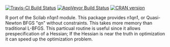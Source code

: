[![Travis-CI Build Status](https://travis-ci.org/nlmixrdevelopment/n1qn1.svg?branch=master)](https://travis-ci.org/nlmixrdevelopment/n1qn1) 
[![AppVeyor Build Status](https://ci.appveyor.com/api/projects/status/github/nlmixrdevelopment/n1qn1?branch=master&svg=true)](https://ci.appveyor.com/project/nlmixrdevelopment/n1qn1)
[![CRAN version](http://www.r-pkg.org/badges/version/n1qn1)](https://cran.r-project.org/package=n1qn1)


R port of the Scilab n1qn1 module.  This package provides n1qn1, or
Quasi-Newton BFGS "qn" without constraints.  This takes more memory
than traditional L-BFGS.  This particual routine is useful since it
allows prespecification of a Hessian; If the Hessian is near the truth
in optimization it can speed up the optimization problem.
